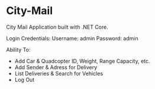 # City-Mail
City Mail Application built with .NET Core. 

Login Credentials:
Username: admin
Password: admin

Ability To:
- Add Car & Quadcopter ID, Weight, Range Capacity, etc.
- Add Sender & Adress for Delivery
- List Deliveries & Search for Vehicles
- Log Out
